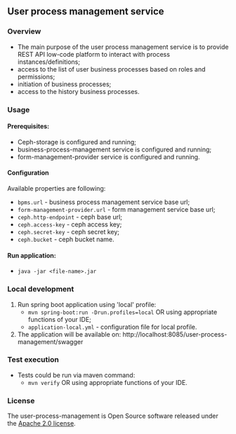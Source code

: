 ## User process management service

### Overview

* The main purpose of the user process management service is to provide REST API low-code platform
  to interact with process instances/definitions;
* access to the list of user business processes based on roles and permissions;
* initiation of business processes;
* access to the history business processes.

### Usage

#### Prerequisites:

* Ceph-storage is configured and running;
* business-process-management service is configured and running;
* form-management-provider service is configured and running.

#### Configuration

Available properties are following:

* `bpms.url` - business process management service base url;
* `form-management-provider.url` - form management service base url;
* `ceph.http-endpoint` - ceph base url;
* `ceph.access-key` - ceph access key;
* `ceph.secret-key` - ceph secret key;
* `ceph.bucket` - ceph bucket name.

#### Run application:

* `java -jar <file-name>.jar`

### Local development

1. Run spring boot application using 'local' profile:
    * `mvn spring-boot:run -Drun.profiles=local` OR using appropriate functions of your IDE;
    * `application-local.yml` - configuration file for local profile.
2. The application will be available on: http://localhost:8085/user-process-management/swagger

### Test execution

* Tests could be run via maven command:
    * `mvn verify` OR using appropriate functions of your IDE.
    
### License

The user-process-management is Open Source software released under
the [Apache 2.0 license](https://www.apache.org/licenses/LICENSE-2.0).